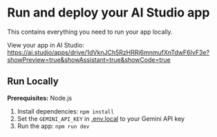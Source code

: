 # Run and deploy your AI Studio app

This contains everything you need to run your app locally.

View your app in AI Studio: https://ai.studio/apps/drive/1dVknJCh5RzHRRj6mnmufXnTdwF6IvF3e?showPreview=true&showAssistant=true&showCode=true

## Run Locally

**Prerequisites:**  Node.js


1. Install dependencies:
   `npm install`
2. Set the `GEMINI_API_KEY` in [.env.local](.env.local) to your Gemini API key
3. Run the app:
   `npm run dev`
